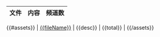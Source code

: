 | 文件 | 内容 | 频道数 |
| ---- | ----- | --- |
{{#assets}}
| [{{fileName}}](https://raw.githubusercontent.com/vv314/iptv/main/m3u/{{fileName}}) | {{desc}} | {{total}} |
{{/assets}}